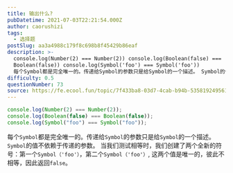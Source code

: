 ```yaml
---
title: 输出什么?
pubDatetime: 2021-07-03T22:21:54.000Z
author: caorushizi
tags:
  - 选择题
postSlug: aa3a4988c179f8c698b8f45429b86eaf
description: >-
  console.log(Number(2) === Number(2)) console.log(Boolean(false) ===
  Boolean(false)) console.log(Symbol('foo') === Symbol('foo'))
  每个Symbol都是完全唯一的。传递给Symbol的参数只是给Symbol的一个描述。 Symbol的值不依赖于传递的参数。 当我们测试相等时
difficulty: 0.5
questionNumber: 73
source: https://fe.ecool.fun/topic/7f433ba8-03d7-4cab-b94b-535819249561
---
```


```javascript
console.log(Number(2) === Number(2));
console.log(Boolean(false) === Boolean(false));
console.log(Symbol("foo") === Symbol("foo"));
```

每个`Symbol`都是完全唯一的。传递给`Symbol`的参数只是给`Symbol`的一个描述。 `Symbol`的值不依赖于传递的参数。 当我们测试相等时，我们创建了两个全新的符号：第一个`Symbol（'foo'）`，第二个`Symbol（'foo'）`, 这两个值是唯一的，彼此不相等，因此返回`false`。
